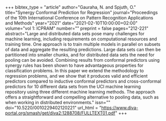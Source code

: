 +++
bibtex_type = "article"
author="Gauraha, N. and Spjuth, O."
title="Synergy Conformal Prediction for Regression"
journal="Proceedings of the 10th International Conference on Pattern Recognition Applications and Methods"
year="2021"
date="2021-02-10T10:00:00+02:00"
volume="vol 1: ICPRAM"
number=""
preprint = false
pages="212-221"
abstract="Large and distributed data sets pose many challenges for machine learning, including requirements on computational resources and training time. One approach is to train multiple models in parallel on subsets of data and aggregate the resulting predictions. Large data sets can then be partitioned into smaller chunks, and for distributed data sets the need for pooling can be avoided. Combining results from conformal predictors using synergy rules has been shown to have advantageous properties for classification problems. In this paper we extend the methodology to regression problems, and we show that it produces valid and efficient predictors compared to inductive conformal predictors and cross-conformal predictors for 10 different data sets from the UCI machine learning repository using three different machine learning methods. The approach offers a straightforward and compelling alternative to pooling data, such as when working in distributed environments."
issn=""
doi="10.5220/0010229402120221"
url_html = "https://www.diva-portal.org/smash/get/diva2:1288708/FULLTEXT01.pdf"
+++
